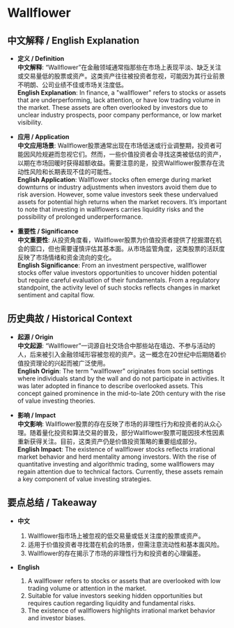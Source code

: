 # Wallflower

## 中文解释 / English Explanation

* **定义 / Definition**  
  **中文解释**: “Wallflower”在金融领域通常指那些在市场上表现平淡、缺乏关注或交易量低的股票或资产。这类资产往往被投资者忽视，可能因为其行业前景不明朗、公司业绩不佳或市场关注度低。  
  **English Explanation**: In finance, a "wallflower" refers to stocks or assets that are underperforming, lack attention, or have low trading volume in the market. These assets are often overlooked by investors due to unclear industry prospects, poor company performance, or low market visibility.

* **应用 / Application**  
  **中文应用场景**: Wallflower股票通常出现在市场低迷或行业调整期，投资者可能因风险规避而忽视它们。然而，一些价值投资者会寻找这类被低估的资产，以期在市场回暖时获得超额收益。需要注意的是，投资Wallflower股票存在流动性风险和长期表现不佳的可能性。  
  **English Application**: Wallflower stocks often emerge during market downturns or industry adjustments when investors avoid them due to risk aversion. However, some value investors seek these undervalued assets for potential high returns when the market recovers. It’s important to note that investing in wallflowers carries liquidity risks and the possibility of prolonged underperformance.

* **重要性 / Significance**  
  **中文重要性**: 从投资角度看，Wallflower股票为价值投资者提供了挖掘潜在机会的窗口，但也需要谨慎评估其基本面。从市场监管角度，这类股票的活跃度反映了市场情绪和资金流向的变化。  
  **English Significance**: From an investment perspective, wallflower stocks offer value investors opportunities to uncover hidden potential but require careful evaluation of their fundamentals. From a regulatory standpoint, the activity level of such stocks reflects changes in market sentiment and capital flow.

## 历史典故 / Historical Context

* **起源 / Origin**  
  **中文起源**: “Wallflower”一词源自社交场合中那些站在墙边、不参与活动的人，后来被引入金融领域形容被忽视的资产。这一概念在20世纪中后期随着价值投资理论的兴起而被广泛使用。  
  **English Origin**: The term "wallflower" originates from social settings where individuals stand by the wall and do not participate in activities. It was later adopted in finance to describe overlooked assets. This concept gained prominence in the mid-to-late 20th century with the rise of value investing theories.

* **影响 / Impact**  
  **中文影响**: Wallflower股票的存在反映了市场的非理性行为和投资者的从众心理。随着量化投资和算法交易的普及，部分Wallflower股票可能因技术性因素重新获得关注。目前，这类资产仍是价值投资策略的重要组成部分。  
  **English Impact**: The existence of wallflower stocks reflects irrational market behavior and herd mentality among investors. With the rise of quantitative investing and algorithmic trading, some wallflowers may regain attention due to technical factors. Currently, these assets remain a key component of value investing strategies.

## 要点总结 / Takeaway

* **中文**  
  1. Wallflower指市场上被忽视的低交易量或低关注度的股票或资产。  
  2. 适用于价值投资者寻找潜在机会的场景，但需注意流动性和基本面风险。  
  3. Wallflower的存在揭示了市场的非理性行为和投资者的心理偏差。

* **English**  
  1. A wallflower refers to stocks or assets that are overlooked with low trading volume or attention in the market.  
  2. Suitable for value investors seeking hidden opportunities but requires caution regarding liquidity and fundamental risks.  
  3. The existence of wallflowers highlights irrational market behavior and investor biases.
